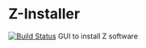 # Z-Installer
[![Build Status](https://travis-ci.org/imzacm/Z-Installer.svg?branch=master)](https://travis-ci.org/imzacm/Z-Installer)
GUI to install Z software

